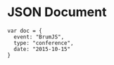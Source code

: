 #  JSON Document

```
var doc = {
  event: "BrumJS",
  type: "conference",
  date: "2015-10-15"
}
```
